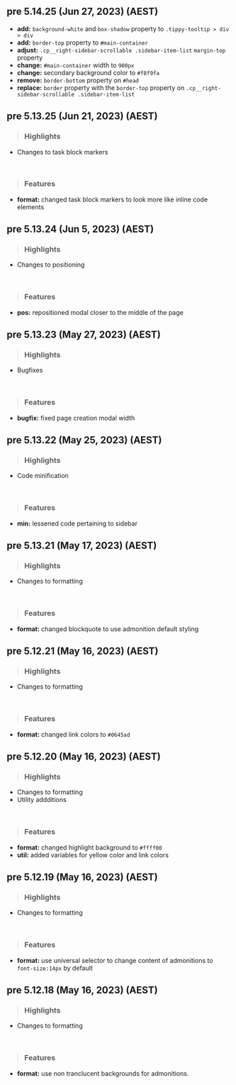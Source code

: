 ## pre 5.14.25 (Jun 27, 2023) (AEST)

* **add:** `background-white` and `box-shadow` property to `.tippy-tooltip > div > div`
* **add:** `border-top` property to `#main-container`
* **adjust:** `.cp__right-sidebar-scrollable .sidebar-item-list` `margin-top` property
* **change:** `#main-container` width to `900px`
* **change:** secondary background color to `#f8f9fa`
* **remove:** `border-bottom` property on `#head`
* **replace:** `border` property with the `border-top` property on `.cp__right-sidebar-scrollable .sidebar-item-list`

## pre 5.13.25 (Jun 21, 2023) (AEST)

> ### Highlights

* Changes to task block markers
<br>

> ### Features

* **format:** changed task block markers to look more like inline code elements

## pre 5.13.24 (Jun 5, 2023) (AEST)

> ### Highlights

* Changes to positioning
<br>

> ### Features

* **pos:** repositioned modal closer to the middle of the page


## pre 5.13.23 (May 27, 2023) (AEST)

> ### Highlights

* Bugfixes
<br>

> ### Features

* **bugfix:** fixed page creation modal width

## pre 5.13.22 (May 25, 2023) (AEST)

> ### Highlights

* Code minification
<br>

> ### Features

* **min:** lessened code pertaining to sidebar

## pre 5.13.21 (May 17, 2023) (AEST)

> ### Highlights

* Changes to formatting
<br>

> ### Features

* **format:** changed blockquote to use admonition default styling

## pre 5.12.21 (May 16, 2023) (AEST)

> ### Highlights

* Changes to formatting
<br>

> ### Features

* **format:** changed link colors to `#0645ad`

## pre 5.12.20 (May 16, 2023) (AEST)

> ### Highlights

* Changes to formatting
* Utility addditions
<br>

> ### Features

* **format:** changed highlight background to `#ffff00`
* **util:** added variables for yellow color and link colors

## pre 5.12.19 (May 16, 2023) (AEST)

> ### Highlights
* Changes to formatting
<br>

> ### Features
* **format:** use universal selector to change content of admonitions to `font-size:14px` by default


## pre 5.12.18 (May 16, 2023) (AEST)

> ### Highlights
* Changes to formatting
<br>

> ### Features
* **format:** use non tranclucent backgrounds for admonitions.
